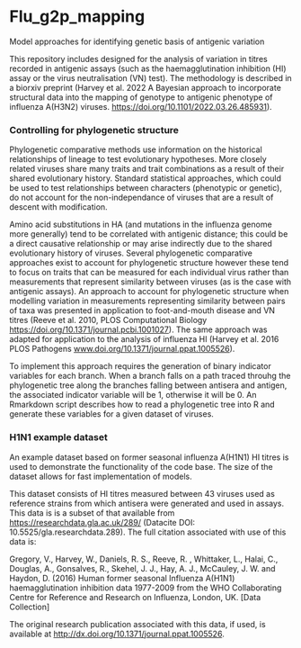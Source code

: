 # Flu_g2p_mapping

Model approaches for identifying genetic basis of antigenic variation

This repository includes designed for the analysis of variation in titres recorded in antigenic assays (such as the haemagglutination inhibition (HI) assay or the virus neutralisation (VN) test). The methodology is described in a biorxiv preprint (Harvey et al. 2022 A Bayesian approach to incorporate structural data into the mapping of genotype to antigenic phenotype of influenza A(H3N2) viruses. https://doi.org/10.1101/2022.03.26.485931).

### Controlling for phylogenetic structure

Phylogenetic comparative methods use information on the historical relationships of lineage to test evolutionary hypotheses. More closely related viruses share many traits and trait combinations as a result of their shared evolutionary history. Standard statistical approaches, which could be used to test relationships between characters (phenotypic or genetic), do not account for the non-independance of viruses that are a result of descent with modification.

Amino acid substitutions in HA (and mutations in the influenza genome more generally) tend to be correlated with antigenic distance; this could be a direct causative relationship or may arise indirectly due to the shared evolutionary history of viruses. Several phylogenetic comparative approaches exist to account for phylogenetic structure however these tend to focus on traits that can be measured for each individual virus rather than measurements that represent similarity between viruses (as is the case with antigenic assays). An approach to account for phylogenetic structure when modelling variation in measurements representing similarity between pairs of taxa was presented in application to foot-and-mouth disease and VN titres (Reeve et al. 2010, PLOS Computational Biology https://doi.org/10.1371/journal.pcbi.1001027). The same approach was adapted for application to the analysis of influenza HI (Harvey et al. 2016 PLOS Pathogens www.doi.org/10.1371/journal.ppat.1005526).

To implement this approach requires the generation of binary indicator variables for each branch. When a branch falls on a path  traced throuhg the phylogenetic tree along the branches falling between antisera and antigen, the associated indicator variable will be 1, otherwise it will be 0. An Rmarkdown script describes how to read a phylogenetic tree into R and generate these variables for a given dataset of viruses.


### H1N1 example dataset

An example dataset based on former seasonal influenza A(H1N1) HI titres is used to demonstrate the functionality of the code base. The size of the dataset allows for fast implementation of models.     

This dataset consists of HI titres measured between 43 viruses used as reference strains from which antisera were generated and used in assays. This data is is a subset of that available from https://researchdata.gla.ac.uk/289/ (Datacite DOI: 10.5525/gla.researchdata.289). The full citation associated with use of this data is:

Gregory, V., Harvey, W., Daniels, R. S., Reeve, R. , Whittaker, L., Halai, C., Douglas, A., Gonsalves, R., Skehel, J. J., Hay, A. J., McCauley, J. W. and Haydon, D.  (2016) Human former seasonal Influenza A(H1N1) haemagglutination inhibition data 1977-2009 from the WHO Collaborating Centre for Reference and Research on Influenza, London, UK. [Data Collection]

The original research publication associated with this data, if used, is available at http://dx.doi.org/10.1371/journal.ppat.1005526.
